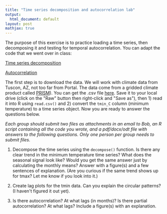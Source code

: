 ```yaml
---
title: "Time series decomposition and autocorrelation lab"
output:
  html_document: default
layout: post
mathjax: true
---
```


The purpose of this exercise is to practice loading a time series, then decomposing
it and testing for temporal autocorrelation. You can adapt the code that we
went over in class:

[Time series decomposition](./../lectures/ts_decomposition.R)

[Autocorrelation](./../lectures/autocorrelation.R)

The first step is to download the data. We will work with climate data
from Tuscon, AZ, not too far from Portal. The data come from a gridded climate product called
[PRISM](http://www.prism.oregonstate.edu/explorer/)). You can get the .csv file [here](https://github.com/bobshriver/UNR-EcoForecast/blob/main/data/tuscon_prism_monthly.csv).
Save it to your local drive (click on the "Raw" button then right-click and
"Save as"), then 1) read it into R using `read.csv()` and 2) 
convert the `tmin_C` column (minimum temperature) to a time series object. 
Now you are ready to answer the questions below.

*Each group should submit two files as attachments in an email to Bob,  an R script containing all the code you wrote, and a pdf/docx/odt file with answers to the following questions. Only one person per group needs to submit files.*

1) Decompose the time series using the `decompose()` function. Is there any clear
trend in the minimum temperature time series? What does the seasonal signal look
like? Would you get the same answer
just by calculating the monthly means? Answer with a figure(s) and a few 
sentences of explanation. (Are you curious if the same trend shows up for 
tmax? Let me know if you look into it.)

2) Create lag plots for the tmin data. Can you explain the circular patterns?
(I haven't figured it out yet).

3) Is there autocorrelation? At what lags (in months)? Is there partial autocorrelation? At what lags? Include a figure(s) with an explanation.



